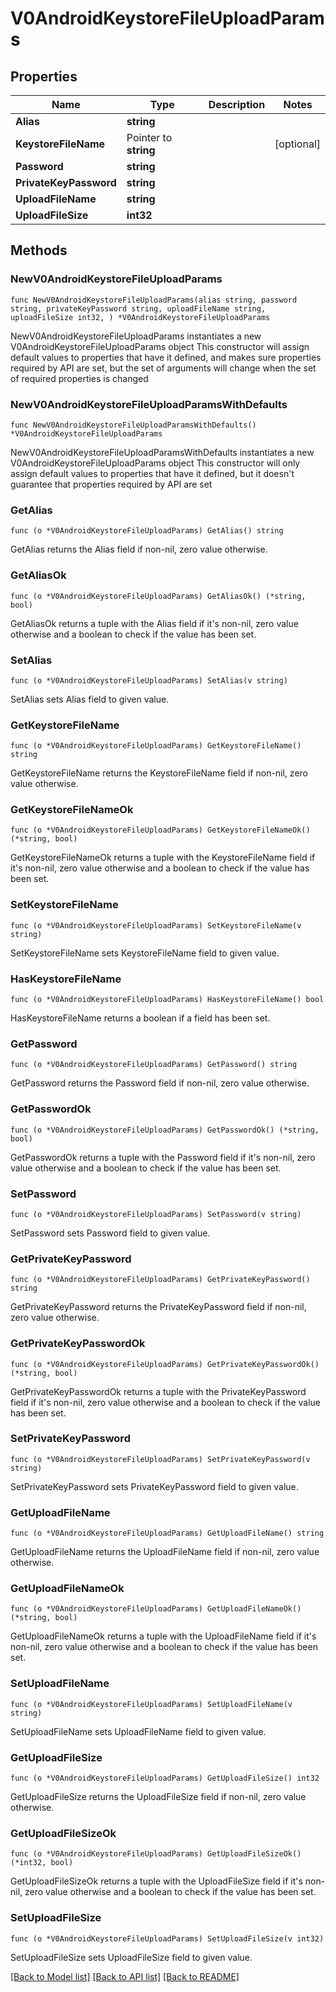# V0AndroidKeystoreFileUploadParams

## Properties

Name | Type | Description | Notes
------------ | ------------- | ------------- | -------------
**Alias** | **string** |  | 
**KeystoreFileName** | Pointer to **string** |  | [optional] 
**Password** | **string** |  | 
**PrivateKeyPassword** | **string** |  | 
**UploadFileName** | **string** |  | 
**UploadFileSize** | **int32** |  | 

## Methods

### NewV0AndroidKeystoreFileUploadParams

`func NewV0AndroidKeystoreFileUploadParams(alias string, password string, privateKeyPassword string, uploadFileName string, uploadFileSize int32, ) *V0AndroidKeystoreFileUploadParams`

NewV0AndroidKeystoreFileUploadParams instantiates a new V0AndroidKeystoreFileUploadParams object
This constructor will assign default values to properties that have it defined,
and makes sure properties required by API are set, but the set of arguments
will change when the set of required properties is changed

### NewV0AndroidKeystoreFileUploadParamsWithDefaults

`func NewV0AndroidKeystoreFileUploadParamsWithDefaults() *V0AndroidKeystoreFileUploadParams`

NewV0AndroidKeystoreFileUploadParamsWithDefaults instantiates a new V0AndroidKeystoreFileUploadParams object
This constructor will only assign default values to properties that have it defined,
but it doesn't guarantee that properties required by API are set

### GetAlias

`func (o *V0AndroidKeystoreFileUploadParams) GetAlias() string`

GetAlias returns the Alias field if non-nil, zero value otherwise.

### GetAliasOk

`func (o *V0AndroidKeystoreFileUploadParams) GetAliasOk() (*string, bool)`

GetAliasOk returns a tuple with the Alias field if it's non-nil, zero value otherwise
and a boolean to check if the value has been set.

### SetAlias

`func (o *V0AndroidKeystoreFileUploadParams) SetAlias(v string)`

SetAlias sets Alias field to given value.


### GetKeystoreFileName

`func (o *V0AndroidKeystoreFileUploadParams) GetKeystoreFileName() string`

GetKeystoreFileName returns the KeystoreFileName field if non-nil, zero value otherwise.

### GetKeystoreFileNameOk

`func (o *V0AndroidKeystoreFileUploadParams) GetKeystoreFileNameOk() (*string, bool)`

GetKeystoreFileNameOk returns a tuple with the KeystoreFileName field if it's non-nil, zero value otherwise
and a boolean to check if the value has been set.

### SetKeystoreFileName

`func (o *V0AndroidKeystoreFileUploadParams) SetKeystoreFileName(v string)`

SetKeystoreFileName sets KeystoreFileName field to given value.

### HasKeystoreFileName

`func (o *V0AndroidKeystoreFileUploadParams) HasKeystoreFileName() bool`

HasKeystoreFileName returns a boolean if a field has been set.

### GetPassword

`func (o *V0AndroidKeystoreFileUploadParams) GetPassword() string`

GetPassword returns the Password field if non-nil, zero value otherwise.

### GetPasswordOk

`func (o *V0AndroidKeystoreFileUploadParams) GetPasswordOk() (*string, bool)`

GetPasswordOk returns a tuple with the Password field if it's non-nil, zero value otherwise
and a boolean to check if the value has been set.

### SetPassword

`func (o *V0AndroidKeystoreFileUploadParams) SetPassword(v string)`

SetPassword sets Password field to given value.


### GetPrivateKeyPassword

`func (o *V0AndroidKeystoreFileUploadParams) GetPrivateKeyPassword() string`

GetPrivateKeyPassword returns the PrivateKeyPassword field if non-nil, zero value otherwise.

### GetPrivateKeyPasswordOk

`func (o *V0AndroidKeystoreFileUploadParams) GetPrivateKeyPasswordOk() (*string, bool)`

GetPrivateKeyPasswordOk returns a tuple with the PrivateKeyPassword field if it's non-nil, zero value otherwise
and a boolean to check if the value has been set.

### SetPrivateKeyPassword

`func (o *V0AndroidKeystoreFileUploadParams) SetPrivateKeyPassword(v string)`

SetPrivateKeyPassword sets PrivateKeyPassword field to given value.


### GetUploadFileName

`func (o *V0AndroidKeystoreFileUploadParams) GetUploadFileName() string`

GetUploadFileName returns the UploadFileName field if non-nil, zero value otherwise.

### GetUploadFileNameOk

`func (o *V0AndroidKeystoreFileUploadParams) GetUploadFileNameOk() (*string, bool)`

GetUploadFileNameOk returns a tuple with the UploadFileName field if it's non-nil, zero value otherwise
and a boolean to check if the value has been set.

### SetUploadFileName

`func (o *V0AndroidKeystoreFileUploadParams) SetUploadFileName(v string)`

SetUploadFileName sets UploadFileName field to given value.


### GetUploadFileSize

`func (o *V0AndroidKeystoreFileUploadParams) GetUploadFileSize() int32`

GetUploadFileSize returns the UploadFileSize field if non-nil, zero value otherwise.

### GetUploadFileSizeOk

`func (o *V0AndroidKeystoreFileUploadParams) GetUploadFileSizeOk() (*int32, bool)`

GetUploadFileSizeOk returns a tuple with the UploadFileSize field if it's non-nil, zero value otherwise
and a boolean to check if the value has been set.

### SetUploadFileSize

`func (o *V0AndroidKeystoreFileUploadParams) SetUploadFileSize(v int32)`

SetUploadFileSize sets UploadFileSize field to given value.



[[Back to Model list]](../README.md#documentation-for-models) [[Back to API list]](../README.md#documentation-for-api-endpoints) [[Back to README]](../README.md)


